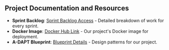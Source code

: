 ## Project Documentation and Resources

- **Sprint Backlog**: [Sprint Backlog Access](https://docs.google.com/spreadsheets/d/1gHyhZkWK8st6c8J_GZUHQ6ZtWnURtJH-R3EzkDi2-j4/edit#gid=1445771383) - Detailed breakdown of work for every sprint.
- **Docker Image**: [Docker Hub Link](https://hub.docker.com/r/ttsuxz/prestashop-cp) - Our project's Docker image for deployment.
- **A-DAPT Blueprint**: [Blueprint Details](https://miro.com/app/board/uXjVNzH1Mzs=/) - Design patterns for our project.
